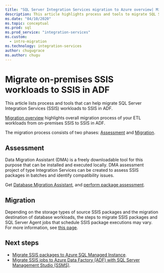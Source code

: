 ```yaml
---
title: "SQL Server Integration Services migration to Azure overview| Microsoft Docs"
description: This article highlights process and tools to migrate SQL Server Integration Services migration to Azure.
ms.date: "04/10/2020"
ms.topic: conceptual
ms.prod: sql
ms.prod_service: "integration-services"
ms.custom:
  - intro-migration
ms.technology: integration-services
author: chugugrace
ms.author: chugu
---
```


# Migrate on-premises SSIS workloads to SSIS in ADF

This article lists process and tools that can help migrate SQL Server Integration Services (SSIS) workloads to SSIS in ADF.

[Migration overview](/azure/data-factory/scenario-ssis-migration-overview) highlights overall migration process of your ETL workloads from on-premises SSIS to SSIS in ADF.

The migration process consists of two phases:
[Assessment](/azure/data-factory/scenario-ssis-migration-overview#assessment) and [Migration](/azure/data-factory/scenario-ssis-migration-overview#migration).

## Assessment

Data Migration Assistant (DMA) is a freely downloadable tool for this purpose that can be installed and executed locally. DMA assessment project of type Integration Services can be created to assess SSIS packages in batches and identify compatibility issues.

Get [Database Migration Assistant](../../dma/dma-overview.md), and [perform  package assessment](../../dma/dma-assess-ssis.md).

## Migration

Depending on the storage types of source SSIS packages and the migration destination of database workloads, the steps to migrate SSIS packages and SQL Server Agent jobs that schedule SSIS package executions may vary. For more information, see [this page](/azure/data-factory/scenario-ssis-migration-overview#migration).

## Next steps

- [Migrate SSIS packages to Azure SQL Managed Instance](/azure/dms/how-to-migrate-ssis-packages-managed-instance).
- [Migrate SSIS jobs to Azure Data Factory (ADF) with SQL Server Management Studio (SSMS)](/azure/data-factory/how-to-migrate-ssis-job-ssms).
